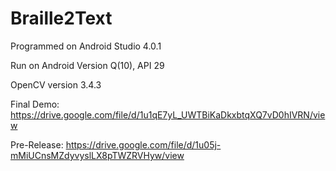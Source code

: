 # Braille2Text
Programmed on Android Studio 4.0.1

Run on Android Version Q(10), API 29

OpenCV version 3.4.3

Final Demo: https://drive.google.com/file/d/1u1qE7yL_UWTBiKaDkxbtqXQ7vD0hIVRN/view

Pre-Release: https://drive.google.com/file/d/1u05j-mMiUCnsMZdyvyslLX8pTWZRVHyw/view
